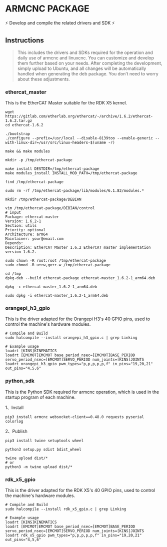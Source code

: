 # ARMCNC PACKAGE

⚡ Develop and compile the related drivers and SDK ⚡

## Instructions

> This includes the drivers and SDKs required for the operation and daily use of armcnc and linuxcnc. You can customize and develop them further based on your needs. After completing the development, simply upload to Ubuntu, and all changes will be automatically handled when generating the deb package. You don’t need to worry about these adjustments.

### ethercat_master

This is the EtherCAT Master suitable for the RDK X5 kernel.

```shell
wget https://gitlab.com/etherlab.org/ethercat/-/archive/1.6.2/ethercat-1.6.2.tar.gz
cd ethercat-1.6.2
```

```shell
./bootstrap
./configure --prefix=/usr/local --disable-8139too --enable-generic --with-linux-dir=/usr/src/linux-headers-$(uname -r)
```

```shell
make && make modules
```

```shell
mkdir -p /tmp/ethercat-package
```

```shell
make install DESTDIR=/tmp/ethercat-package
make modules_install INSTALL_MOD_PATH=/tmp/ethercat-package
```

```shell
find /tmp/ethercat-package
```

```shell
sudo rm -rf /tmp/ethercat-package/lib/modules/6.1.83/modules.*
```

```shell
mkdir /tmp/ethercat-package/DEBIAN
```

```shell
vim /tmp/ethercat-package/DEBIAN/control
# input
Package: ethercat-master
Version: 1.6.2-1
Section: utils
Priority: optional
Architecture: arm64
Maintainer: your@email.com
Depends:
Description: EtherCAT Master 1.6.2 EtherCAT master implementation version 1.6.2.
```

```shell
sudo chown -R root:root /tmp/ethercat-package
sudo chmod -R u+rw,go+r-w /tmp/ethercat-package
```

```shell
cd /tmp
dpkg-deb --build ethercat-package ethercat-master_1.6.2-1_arm64.deb
```

```shell
dpkg -c ethercat-master_1.6.2-1_arm64.deb
```

```shell
sudo dpkg -i ethercat-master_1.6.2-1_arm64.deb
```

### orangepi_h3_gpio

This is the driver adapted for the Orangepi H3's 40 GPIO pins, used to control the machine's hardware modules.

```shell
# Compile and Build
sudo halcompile --install orangepi_h3_gpio.c | grep Linking
```

```shell
# Example usage
loadrt [KINS]KINEMATICS
loadrt [EMCMOT]EMCMOT base_period_nsec=[EMCMOT]BASE_PERIOD servo_period_nsec=[EMCMOT]SERVO_PERIOD num_joints=[KINS]JOINTS
loadrt orangepi_h3_gpio pwm_types="p,p,p,p,p,f" in_pins="19,20,21" out_pins="4,5,6"
```

### python_sdk

This is the Python SDK required for armcnc operation, which is used in the startup program of each machine.

1、Install

```shell
pip3 install armcnc websocket-client==0.48.0 requests pyserial colorlog
```

2、Publish

```shell
pip3 install twine setuptools wheel
```

```shell
python3 setup.py sdist bdist_wheel
```

```shell
twine upload dist/*
# or
python3 -m twine upload dist/*
```

### rdk_x5_gpio

This is the driver adapted for the RDK X5's 40 GPIO pins, used to control the machine's hardware modules.

```shell
# Compile and Build
sudo halcompile --install rdk_x5_gpio.c | grep Linking
```

```shell
# Example usage
loadrt [KINS]KINEMATICS
loadrt [EMCMOT]EMCMOT base_period_nsec=[EMCMOT]BASE_PERIOD servo_period_nsec=[EMCMOT]SERVO_PERIOD num_joints=[KINS]JOINTS
loadrt rdk_x5_gpio pwm_types="p,p,p,p,p,f" in_pins="19,20,21" out_pins="4,5,6"
```